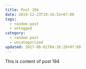 ```yaml
---
title: Post 194
date: 2019-12-23T19:34:52+07:00
tags:
  - random post
  - untagged
category:
  - random post
  - uncategorized
updated: 2017-06-01T04:26:20+07:00
---
```

This is content of post 194